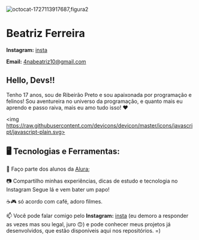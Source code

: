 ![octocat-1727113917687,figura2](https://github.com/user-attachments/assets/62af67bf-45da-448b-ade5-0f5aedbe108b)


<h1>Beatriz Ferreira</h1>
 <p><strong>Instagram:</strong> <a class="links" href="mailto:https://b.ferreirax">insta</a></p>
 <p><strong>Email:</strong> <a class="links" href="mailto:4nabeatriz10@gmail.com">4nabeatriz10@gmail.com</a></p>


<h2>Hello, Devs!!</h2>
<p>Tenho 17 anos, sou de Ribeirão Preto e sou apaixonada por programação e felinos! Sou aventureira no universo da programação, e quanto mais eu aprendo e passo raiva, mais eu amo tudo isso! ❤</p>

<img https://raw.githubusercontent.com/devicons/devicon/master/icons/javascript/javascript-plain.svg>


<h2>🖥️ Tecnologias e Ferramentas:</h2>
          

🤿 Faço parte dos alunos da <strong></strong> <a class="links" href="https://www.alura.io">Alura</a>;

📷 Compartilho minhas experiências, dicas de estudo e tecnologia no Instagram Segue lá e vem bater um papo!

☕🎮 só acordo com café, adoro filmes.


<p>📫 Você pode falar comigo pelo <strong>Instagram:</strong> <a class="links" href="mailto:https://b.ferreirax">insta</a> (eu demoro a responder as vezes mas sou legal, juro 🙃) e pode conhecer meus projetos já desenvolvidos, que estão disponíveis aqui nos repositórios. =)</p>
